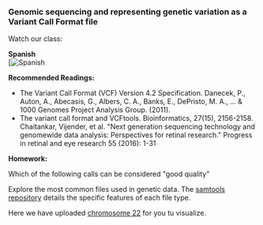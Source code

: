 ### Genomic sequencing and representing genetic variation as a Variant Call Format file

Watch our class: 

**Spanish**\
[![Spanish]()

**Recommended Readings:**

- The Variant Call Format (VCF) Version 4.2 Specification.  Danecek, P., Auton, A., Abecasis, G., Albers, C. A., Banks, E., 
DePristo, M. A., ... & 1000 Genomes Project Analysis Group. (2011). 
- The variant call format and VCFtools. Bioinformatics, 27(15), 2156-2158.  Chaitankar, Vijender, et al. "Next generation sequencing technology and 
genomewide data analysis: Perspectives for retinal research." Progress in retinal and eye research 55 (2016): 1-31 

**Homework:**


Which of the following calls can be considered "good quality"


Explore the most common files used in genetic data. The [samtools repository](https://github.com/samtools/hts-specs) details the specific features of each file type.

Here we have uploaded [chromosome 22](Computational-Genetics-Intro/Module_1_Introduction/Week_2/chr22.vcf) for you tu visualize.
